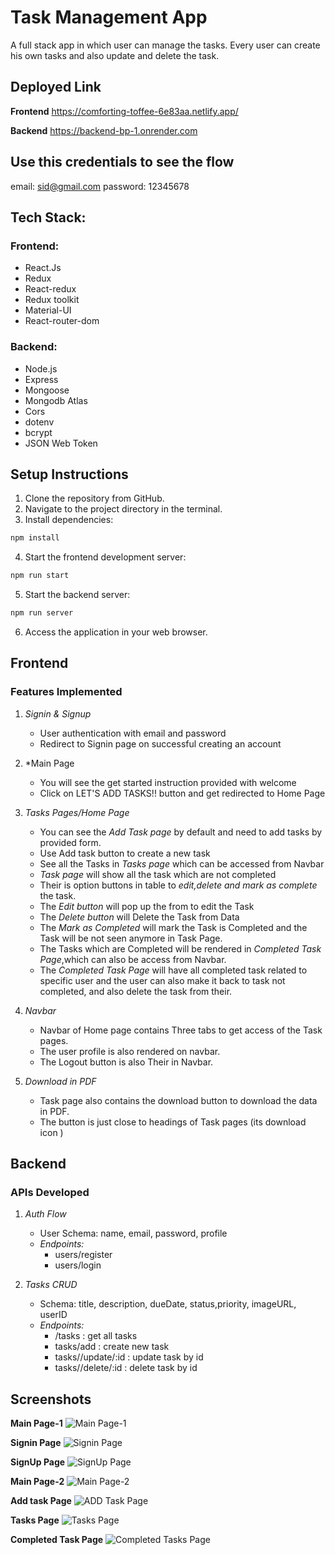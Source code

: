 # Task Management App
A full stack app in which user can manage the tasks. Every user can create his own tasks and also update and delete the task.

## Deployed Link
**Frontend** https://comforting-toffee-6e83aa.netlify.app/

**Backend** https://backend-bp-1.onrender.com

## Use this credentials to see the flow
email: sid@gmail.com
password: 12345678

## Tech Stack:

### Frontend:
- React.Js
- Redux
- React-redux
- Redux toolkit
- Material-UI
- React-router-dom

### Backend:

- Node.js
- Express
- Mongoose
- Mongodb Atlas
- Cors
- dotenv
- bcrypt
- JSON Web Token


## Setup Instructions
1. Clone the repository from GitHub.
2. Navigate to the project directory in the terminal.
3. Install dependencies:
```bash
npm install
```
4. Start the frontend development server:
```bash
npm run start
```
5. Start the backend server:
```bash
npm run server
```
6. Access the application in your web browser.


## Frontend

### Features Implemented
1. *Signin & Signup*
   - User authentication with email and password
   - Redirect to Signin page on successful creating an account

2. *Main Page
   - You will see the get started instruction provided with welcome
   - Click on LET'S ADD TASKS!! button and get redirected to Home Page

3. *Tasks Pages/Home Page*
   - You can see the *Add Task page* by default and need to add tasks by provided form. 
   - Use Add task button to create a new task
   - See all the Tasks in *Tasks page* which can be accessed from Navbar
   - *Task page* will show all the task which are not completed
   - Their is option buttons in table to *edit,delete and mark as complete* the task.
   - The *Edit button* will pop up the from to edit the Task
   - The *Delete button* will Delete the Task from Data
   - The *Mark as Completed* will mark the Task is Completed and the Task will be not seen anymore in Task Page.
   - The Tasks which are Completed will be rendered in *Completed Task Page*,which can also be access from Navbar.
   - The *Completed Task Page* will have all completed task related to specific user and the user can also make it back to task not completed, and also delete the task from their.

3. *Navbar*
   - Navbar of Home page contains Three tabs to get access of the Task pages.
   - The user profile is also rendered on navbar.
   - The Logout button is also Their in Navbar.

3. *Download in PDF*
   - Task page also contains the download button to download the data in PDF.
   - The button is just close to headings of Task pages (its download icon )


## Backend

### APIs Developed
1. *Auth Flow*
   - User Schema: name, email, password, profile
   - *Endpoints:*
     - users/register
     - users/login 

2. *Tasks CRUD*
   - Schema: title, description, dueDate, status,priority, imageURL, userID
   - *Endpoints:*
     - /tasks : get all tasks 
     - tasks/add : create new task
     - tasks//update/:id : update task by id
     - tasks//delete/:id : delete task by id 
   


## Screenshots

**Main Page-1**
![Main Page-1](/frontend/src/Images/Main%20page%201.png)

**Signin Page**
![Signin Page](/frontend/src/Images/Sign%20in%20page.png)

**SignUp Page**
![SignUp Page](/frontend/src/Images/Sign%20up%20page.png)

**Main Page-2**
![Main Page-2](/frontend/src/Images/Main%20page%202.png)

**Add task Page**
![ADD Task Page](/frontend/src/Images/ADD%20task%20page.png)

**Tasks Page**
![Tasks Page](/frontend/src/Images/Tasks%20page.png)

**Completed Task Page**
![Completed Tasks Page](/frontend/src/Images/Completed%20Task%20page.png)
   
   